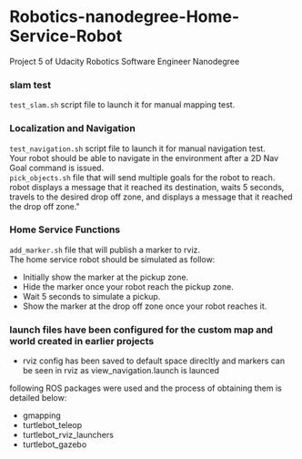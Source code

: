 # Robotics-nanodegree-Home-Service-Robot
Project 5 of Udacity Robotics Software Engineer Nanodegree


### slam test
`test_slam.sh` script file to launch it for manual mapping test.

### Localization and Navigation  
`test_navigation.sh` script file to launch it for manual navigation test.  
Your robot should be able to navigate in the environment after a 2D Nav Goal command is issued.  
`pick_objects.sh` file that will send multiple goals for the robot to reach.  
 robot displays a message that it reached its destination, waits 5 seconds, travels to the desired drop off zone, and displays a message that it reached the drop off zone."  
### Home Service Functions  
 `add_marker.sh` file that will publish a marker to rviz.  
The home service robot should be simulated as follow:  
* Initially show the marker at the pickup zone.
* Hide the marker once your robot reach the pickup zone.
* Wait 5 seconds to simulate a pickup.
* Show the marker at the drop off zone once your robot reaches it.

### launch files have been configured for the custom map and world created in earlier projects
* rviz config has been saved to default space direcltly and markers can be seen in rviz as view_navigation.launch is launced

following ROS packages were used and the process of obtaining them is detailed below:
* gmapping
* turtlebot_teleop
* turtlebot_rviz_launchers
* turtlebot_gazebo

